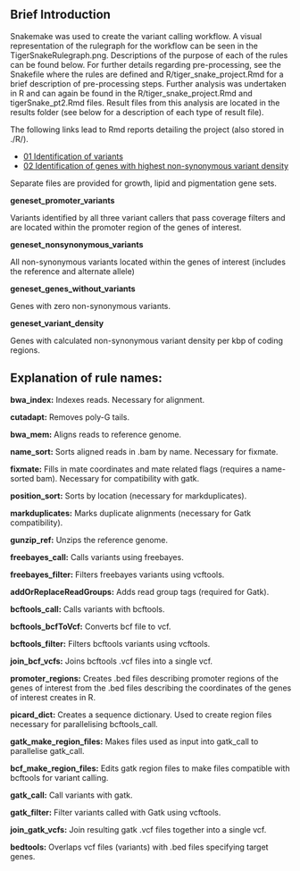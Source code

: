 ## Brief Introduction

Snakemake was used to create the variant calling workflow. A visual representation of the rulegraph for the workflow can be seen in the TigerSnakeRulegraph.png. Descriptions of the purpose of each of the rules can be found below. For further details regarding pre-processing, see the Snakefile where the rules are defined and R/tiger_snake_project.Rmd for a brief description of pre-processing steps. Further analysis was undertaken in R and can again be found in the R/tiger_snake_project.Rmd and tigerSnake_pt2.Rmd files. Result files from this analysis are located in the results folder (see below for a description of each type of result file).
 
The following links lead to Rmd reports detailing the project (also stored in ./R/).

- [01 Identification of variants]( https://htmlpreview.github.io/?https://github.com/Ducklegs17/tigersnakes/blob/master/R/tiger_snake_project.html)
- [02 Identification of genes with highest non-synonymous variant density]( https://htmlpreview.github.io/?https://github.com/Ducklegs17/tigersnakes/blob/master/R/tigerSnake_pt2.html)

Separate files are provided for growth, lipid and pigmentation gene sets. 

**geneset_promoter_variants**

Variants identified by all three variant callers that pass coverage filters and are located within the promoter region of the genes of interest. 

**geneset_nonsynonymous_variants**

All non-synonymous variants located within the genes of interest (includes the reference and alternate allele)

**geneset_genes_without_variants**

Genes with zero non-synonymous variants.

**geneset_variant_density**

Genes with calculated non-synonymous variant density per kbp of coding regions.

## Explanation of rule names:

**bwa_index:**
Indexes reads. Necessary for alignment.

**cutadapt:**
Removes poly-G tails.

**bwa_mem:**
Aligns reads to reference genome.

**name_sort:**
Sorts aligned reads in .bam by name. Necessary for fixmate.

**fixmate:**
Fills in mate coordinates and mate related flags (requires a name-sorted bam). Necessary for compatibility with gatk.

**position_sort:**
Sorts by location (necessary for markduplicates).

**markduplicates:**
Marks duplicate alignments (necessary for Gatk compatibility).

**gunzip_ref:**
Unzips the reference genome.

**freebayes_call:**
Calls variants using freebayes.

**freebayes_filter:**
Filters freebayes variants using vcftools.

**addOrReplaceReadGroups:**
Adds read group tags (required for Gatk).

**bcftools_call:**
Calls variants with bcftools.

**bcftools_bcfToVcf:**
Converts bcf file to vcf.

**bcftools_filter:**
Filters bcftools variants using vcftools.

**join_bcf_vcfs:**
Joins bcftools .vcf files into a single vcf.

**promoter_regions:**
Creates .bed files describing promoter regions of the genes of interest from the .bed files describing the coordinates of the genes of interest creates in R. 

**picard_dict:**
Creates a sequence dictionary. Used to create region files necessary for parallelising bcftools_call. 

**gatk_make_region_files:**
Makes files used as input into gatk_call to parallelise gatk_call.

**bcf_make_region_files:**
Edits gatk region files to make files compatible with bcftools for variant calling.

**gatk_call:**
Call variants with gatk.

**gatk_filter:**
Filter variants called with Gatk using vcftools.

**join_gatk_vcfs:**
Join resulting gatk .vcf files together into a single vcf. 

**bedtools:**
Overlaps vcf files (variants) with .bed files specifying target genes.

